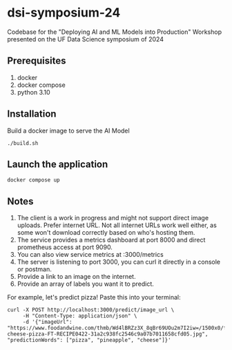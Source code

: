 # dsi-symposium-24

Codebase for the "Deploying AI and ML Models into Production" Workshop presented on the UF Data Science symposium of 2024

## Prerequisites

1. docker
2. docker compose
3. python 3.10

## Installation

Build a docker image to serve the AI Model

```
./build.sh
```

## Launch the application

```
docker compose up
```

## Notes

1. The client is a work in progress and might not support direct image uploads. Prefer internet URL. Not all internet URLs work well either, as some won't download correctly based on who's hosting them.
2. The service provides a metrics dashboard at port 8000 and direct prometheus access at port 9090.
3. You can also view service metrics at :3000/metrics
4. The server is listening to port 3000, you can curl it directly in a console or postman.
5. Provide a link to an image on the internet.
6. Provide an array of labels you want it to predict.

For example, let's predict pizza! Paste this into your terminal:

```
curl -X POST http://localhost:3000/predict/image_url \
     -H "Content-Type: application/json" \
     -d '{"imageUrl": "https://www.foodandwine.com/thmb/Wd4lBRZz3X_8qBr69UOu2m7I2iw=/1500x0/filters:no_upscale():max_bytes(150000):strip_icc()/classic-cheese-pizza-FT-RECIPE0422-31a2c938fc2546c9a07b7011658cfd05.jpg", "predictionWords": ["pizza", "pineapple", "cheese"]}'
```
